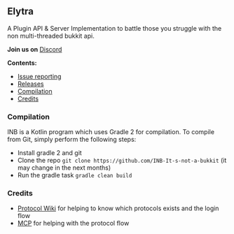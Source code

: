 ## Elytra
<p>A Plugin API & Server Implementation to battle those you struggle with the non multi-threaded bukkit api.</p>

**Join us on** [Discord](https://discord.gg/bBTjRPP)

**Contents:**
* [Issue reporting](https://github.com/Elytra-Server/Elytra/issues)
* [Releases](https://github.com/Elytra-Server/Elytra/releases)
* [Compilation](#Compilation)
* [Credits](#Credits)


### Compilation
INB is a Kotlin program which uses Gradle 2 for compilation. To compile from Git, simply perform the following steps:
* Install gradle 2 and git
* Clone the repo ``git clone https://github.com/INB-It-s-not-a-bukkit`` (it may change in the next months)
* Run the gradle task ``gradle clean build``


### Credits
* [Protocol Wiki](http://wiki.vg) for helping to know which protocols exists and the login flow
* [MCP](http://www.modcoderpack.com/) for helping with the protocol flow

